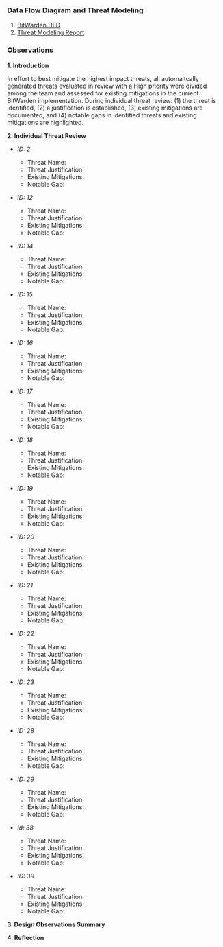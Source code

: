 ### Data Flow Diagram and Threat Modeling

1. [BitWarden DFD](https://github.com/DoctorEww/software-assurance/blob/main/Design/readme.md)
2. [Threat Modeling Report](https://htmlpreview.github.io/?https://github.com/DoctorEww/software-assurance/blob/main/Design/BitWarden_Report.html)

### Observations

**1. Introduction**

In effort to best mitigate the highest impact threats, all automaitcally generated threats evaluated in review with a High priority were divided among the team and assessed for existing mitigations in the current BitWarden implementation. During individual threat review: (1) the threat is identified, (2) a justification is established, (3) existing mitigations are documented, and (4) notable gaps in identified threats and existing mitigations are highlighted. 

**2. Individual Threat Review**
  - *ID:  2*
    - Threat Name:
    - Threat Justification:
    - Existing Mitigations:
    - Notable Gap:
    
  - *ID: 12*
    - Threat Name:
    - Threat Justification:
    - Existing Mitigations:
    - Notable Gap:
  - *ID: 14*
    - Threat Name:
    - Threat Justification:
    - Existing Mitigations:
    - Notable Gap:
  - *ID: 15*
    - Threat Name:
    - Threat Justification:
    - Existing Mitigations:
    - Notable Gap:
  - *ID: 16*
    - Threat Name:
    - Threat Justification:
    - Existing Mitigations:
    - Notable Gap:
  - *ID: 17*
    - Threat Name:
    - Threat Justification:
    - Existing Mitigations:
    - Notable Gap:
  - *ID: 18*
    - Threat Name:
    - Threat Justification:
    - Existing Mitigations:
    - Notable Gap:
  - *ID: 19*
    - Threat Name:
    - Threat Justification:
    - Existing Mitigations:
    - Notable Gap:
  - *ID: 20*
    - Threat Name:
    - Threat Justification:
    - Existing Mitigations:
    - Notable Gap:
  - *ID: 21*
    - Threat Name:
    - Threat Justification:
    - Existing Mitigations:
    - Notable Gap:
  - *ID: 22*
    - Threat Name:
    - Threat Justification:
    - Existing Mitigations:
    - Notable Gap:
  - *ID: 23*
    - Threat Name:
    - Threat Justification:
    - Existing Mitigations:
    - Notable Gap:
  - *ID: 28*
    - Threat Name:
    - Threat Justification:
    - Existing Mitigations:
    - Notable Gap:
  - *ID: 29*
    - Threat Name:
    - Threat Justification:
    - Existing Mitigations:
    - Notable Gap:
  - *Id: 38*
    - Threat Name:
    - Threat Justification:
    - Existing Mitigations:
    - Notable Gap:
  - *ID: 39*
    - Threat Name:
    - Threat Justification:
    - Existing Mitigations:
    - Notable Gap:
  
**3. Design Observations Summary**

**4. Reflection**
